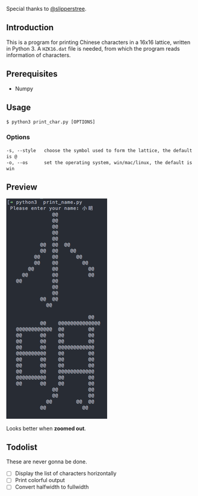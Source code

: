 Special thanks to [@slipperstree](https://github.com/slipperstree/raspled).

## Introduction

This is a program for printing Chinese characters in a 16x16 lattice, written in Python 3. A `HZK16.dat` file is needed, from which the program reads information of characters.

## Prerequisites

- Numpy

## Usage

```
$ python3 print_char.py [OPTIONS]
```

### Options

```
-s, --style   choose the symbol used to form the lattice, the default is @
-o, --os      set the operating system, win/mac/linux, the default is win
```
## Preview

![Preview](./preview.png)

Looks better when **zoomed out**.

## Todolist

These are never gonna be done.

- [ ] Display the list of characters horizontally
- [ ] Print colorful output
- [ ] Convert halfwidth to fullwidth
